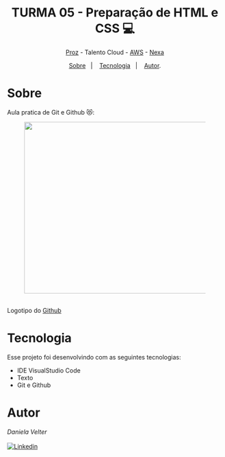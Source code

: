 <h1 align="center"> TURMA 05 - Preparação de HTML e CSS 💻 </h1>

<p align="center"> <a href="https://prozeducacao.com.br/" target="_blank">Proz</a> - Talento Cloud - <a href="https://aws.amazon.com/pt/" target="_blank">AWS</a> - <a href="https://www.nexaresources.com/" target="_blank">Nexa</a> </p>

<p align="center">
<a href="#sobre">Sobre</a>&nbsp;&nbsp;&nbsp|&nbsp;&nbsp;&nbsp;
<a href="#tecnologia">Tecnologia</a>&nbsp;&nbsp;&nbsp|&nbsp;&nbsp;&nbsp;
<a href="#autor">Autor</a>.</p>

# Sobre 

Aula pratica de Git e Github 😻: 


<p align="center">
  <figure>
<img src="https://github.com/Daniela2319/Aula_github/assets/106537496/9720039e-075f-4462-be61-dd7e7363f417" height="400" width="800">
  </figure>
  <br>
   <figcaption>Logotipo do <a href="https://github.com" target="_blank">Github</a></figcaption>
</p>


# Tecnologia 
Esse projeto foi desenvolvindo com as seguintes tecnologias:

* IDE VisualStudio Code
* Texto
* Git e Github

# Autor 
  
  _Daniela Velter_
  <br>
  <br>
  [![Linkedin](https://img.shields.io/badge/DANIELA-0077B5?style=for-the-badge&logo=linkedin&logoColor=white)](https://www.linkedin.com/in/daniela-velter-231485f/)
